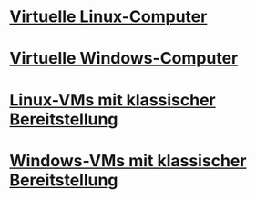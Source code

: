 # [Virtuelle Linux-Computer](linux/overview.md)
# [Virtuelle Windows-Computer](windows/overview.md)
# [Linux-VMs mit klassischer Bereitstellung](linux/overview.md?toc=%2fazure%2fvirtual-machines%2flinux%2fclassic%2ftoc.json)
# [Windows-VMs mit klassischer Bereitstellung](windows/overview.md?toc=%2fazure%2fvirtual-machines%2fwindows%2fclassic%2ftoc.json)

